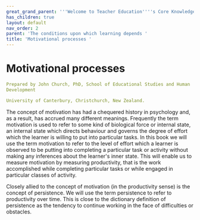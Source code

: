 ```yaml
---
great_grand_parent: '''Welcome to Teacher Education''''s Core Knowledge and Skills.'''
has_children: true
layout: default
nav_order: 2
parent: 'The conditions upon which learning depends '
title: 'Motivational processes '
---
```

# Motivational processes


```yaml
Prepared by John Church, PhD, School of Educational Studies and Human
Development

University of Canterbury, Christchurch, New Zealand.
```


The concept of motivation has had a chequered history in psychology and,
as a result, has accrued many different meanings. Frequently the term
motivation is used to refer to some kind of biological force or internal
state, an internal state which directs behaviour and governs the degree
of effort which the learner is willing to put into particular tasks. In
this book we will use the term motivation to refer to the level of
effort which a learner is observed to be putting into completing a
particular task or activity without making any inferences about the
learner's inner state. This will enable us to measure motivation by
measuring productivity, that is the work accomplished while completing
particular tasks or while engaged in particular classes of activity.

Closely allied to the concept of motivation (in the productivity sense)
is the concept of persistence. We will use the term persistence to refer
to productivity over time. This is close to the dictionary definition of
persistence as the tendency to continue working in the face of
difficulties or obstacles.
